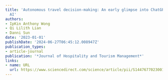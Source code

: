 ```yaml
---
title: 'Autonomous travel decision-making: An early glimpse into ChatGPT and generative
  AI'
authors:
- IpKin Anthony Wong
- Qi Lilith Lian
- Danni Sun
date: '2023-01-01'
publishDate: '2024-06-27T06:45:12.008947Z'
publication_types:
- article-journal
publication: '*Journal of Hospitality and Tourism Management*'
links:
- name: URL
  url: https://www.sciencedirect.com/science/article/pii/S1447677023001158
---
```

